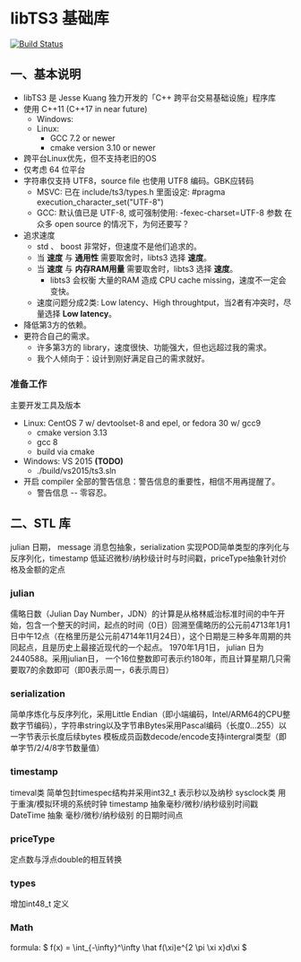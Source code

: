 ﻿libTS3 基础库
=================

[![Build Status](https://travis-ci.org/kjx98/libts.svg?branch=master)](
https://travis-ci.org/kjx98/libts)

## 一、基本说明
* libTS3 是 Jesse Kuang 独力开发的「C++ 跨平台交易基础设施」程序库
* 使用 C++11 (C++17 in near future)
	* Windows: 
	* Linux:
		* GCC 7.2 or newer
		* cmake version 3.10 or newer
* 跨平台Linux优先，但不支持老旧的OS
* 仅考虑 64 位平台
* 字符串仅支持 UTF8，source file 也使用 UTF8 编码。GBK应转码
	* MSVC: 已在 include/ts3/types.h 里面设定: #pragma execution_character_set("UTF-8")
	* GCC: 默认值已是 UTF-8, 或可强制使用: -fexec-charset=UTF-8 参数
在众多 open source 的情况下，为何还要写？
* 追求速度
	* std 、 boost 非常好，但速度不是他们追求的。
	* 当 **速度** 与 **通用性** 需要取舍时，libts3 选择 **速度**。
	* 当 **速度** 与 **内存RAM用量** 需要取舍时，libts3 选择 **速度**。
		* libts3 会权衡 大量的RAM 造成 CPU cache missing，速度不一定会变快。
	* 速度问题分成2类: Low latency、High throughtput，当2者有冲突时，尽量选择 **Low latency**。
* 降低第3方的依赖。
* 更符合自己的需求。
	* 许多第3方的 library，速度很快、功能强大，但也远超过我的需求。
	* 我个人倾向于：设计到刚好满足自己的需求就好。

### 准备工作
主要开发工具及版本
* Linux: CentOS 7 w/ devtoolset-8 and epel, or fedora 30 w/ gcc9
	* cmake version 3.13
	* gcc 8
	* build via cmake
* Windows: VS 2015	**(TODO)**
	* ./build/vs2015/ts3.sln
* 开启 compiler 全部的警告信息：警告信息的重要性，相信不用再提醒了。
	* 警告信息 -- 零容忍。

## 二、STL 库
  julian 日期， message 消息包抽象，serialization 实现POD简单类型的序列化与反序列化，timestamp 低延迟微秒/纳秒级计时与时间戳，priceType抽象针对价格及金额的定点

### julian
  儒略日数（Julian Day Number，JDN）的计算是从格林威治标准时间的中午开始，包含一个整天的时间，起点的时间（0日）回溯至儒略历的公元前4713年1月1日中午12点（在格里历是公元前4714年11月24日），这个日期是三种多年周期的共同起点，且是历史上最接近现代的一个起点。
  1970年1月1日， julian 日为2440588。采用julian日， 一个16位整数即可表示约180年，而且计算星期几只需要取7的余数即可（即0表示周一，6表示周日）

### serialization
  简单序炼化与反序列化，采用Little Endian（即小端编码，Intel/ARM64的CPU整数字节编码），字符串string以及字节串Bytes采用Pascal编码（长度0...255）以一字节表示长度后续bytes
  模板成员函数decode/encode支持intergral类型（即单字节/2/4/8字节数量值）

### timestamp
  timeval类 简单包封timespec结构并采用int32_t 表示秒以及纳秒
  sysclock类 用于重演/模拟环境的系统时钟
  timestamp 抽象毫秒/微秒/纳秒级别时间戳
  DateTime 抽象 毫秒/微秒/纳秒级别 的日期时间点

### priceType
  定点数与浮点double的相互转换

### types
  增加int48_t 	定义
### Math
formula: $ f(x) = \int_{-\infty}^\infty \hat f(\xi)e^{2 \pi \xi x}d\xi $

